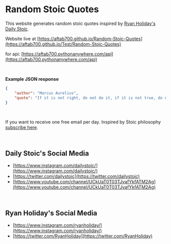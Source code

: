 # Random Stoic Quotes

This website generates random stoic quotes inspired by [Ryan Holiday's](https://www.instagram.com/ryanholiday/) [Daily Stoic](https://dailystoic.com/).


Website live at [https://aftab700.github.io/Random-Stoic-Quotes](https://aftab700.github.io/Test/Random-Stoic-Quotes)

for api: [https://aftab700.pythonanywhere.com/api](https://aftab700.pythonanywhere.com/api)

<br>

__Example JSON response__

```json
{
    "author": "Marcus Aurelius",
    "quote": "If it is not right, do not do it, if it is not true, do not say it."
}
```

<br>

If you want to receive one free email per day. Inspired by Stoic philosophy [subscribe here](https://dailystoic.com/email).

<br>

## Daily Stoic's Social Media

- [https://www.instagram.com/dailystoic/](https://www.instagram.com/dailystoic/)
- [https://twitter.com/dailystoic](https://twitter.com/dailystoic)
- [https://www.youtube.com/channel/UCkUaT0T03TJvafYkfATM2Ag](https://www.youtube.com/channel/UCkUaT0T03TJvafYkfATM2Ag)

<br>

## Ryan Holiday's Social Media

- [https://www.instagram.com/ryanholiday/](https://www.instagram.com/ryanholiday/)
- [https://twitter.com/RyanHoliday](https://twitter.com/RyanHoliday)
